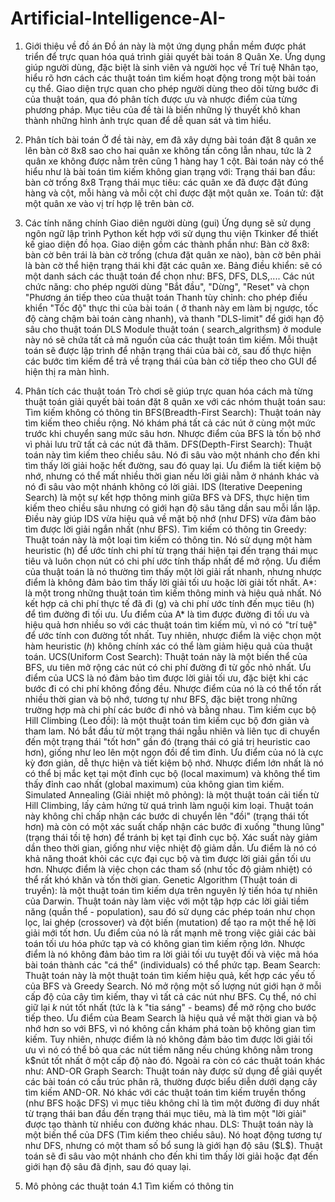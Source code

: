 # Artificial-Intelligence-AI-
1. Giới thiệu về đồ án
   Đồ án này là một ứng dụng phần mềm được phát triển để trực quan hóa quá trình giải quyết bài toán 8 Quân Xe. Ứng dụng giúp người dùng, đặc biệt là sinh viên và người học về Trí tuệ Nhân tạo, hiểu rõ hơn cách các thuật toán tìm kiếm hoạt động trong một bài toán cụ thể. Giao diện trực quan cho phép người dùng theo dõi từng bước đi của thuật toán, qua đó phân tích được ưu và nhược điểm của từng phương pháp. Mục tiêu của đề tài là biến những lý thuyết khô khan thành những hình ảnh trực quan để dễ quan sát và tìm hiểu.
2. Phân tích bài toán
   Ở đề tài này, em đã xây dựng bài toán đặt 8 quân xe lên bàn cờ 8x8 sao cho hai quân xe không tấn công lẫn nhau, tức là 2 quân xe không được nằm trên cũng 1 hàng hay 1 cột. Bài toán này có thể hiểu như là bài toán tìm kiếm không gian trạng với:
       Trạng thái ban đầu: bàn cờ trống 8x8
       Trạng thái mục tiêu: các quân xe đã được đặt đúng hàng và cột, mỗi hàng và mỗi cột chỉ được đặt một quân xe.
       Toán tử: đặt một quân xe vào vị trí hợp lệ trên bàn cờ.

3. Các tính năng chính
   Giao diên người dùng (gui)
     Ứng dụng sẽ sử dụng ngôn ngữ lập trình Python kết hợp với sử dụng thu viện Tkinker để thiết kế giao diện đồ họa. Giao diện gồm các thành phần như:
       Bàn cờ 8x8: bàn cờ bên trái là bàn cờ trống (chưa đặt quân xe nào), bàn cờ bên phải là bàn cờ thể hiện trạng thái khi đặt các quân xe.
       Bảng điều khiển: sẽ có một danh sách các thuật toán để chọn như: BFS, DFS, DLS,....
       Các nút chức năng: cho phép người dùng "Bắt đầu", "Dừng", "Reset" và chọn "Phương án tiếp theo của thuật toán
       Thanh tùy chỉnh: cho phép điều khiển "Tốc độ" thực thi của bài toán ( ở thanh này em làm bị ngược, tốc độ càng chậm bài toán càng nhanh), và thanh "DLS-limit" để giới hạn độ sâu cho thuật toán DLS
   Module thuật toán ( search_algrithsm)
   ở module này nó sẽ chứa tất cả mã nguồn của các thuật toán tìm kiếm. Mỗi thuật toán sẽ được lập trình để nhận trạng thái của bài cờ, sau đố thực hiện các bước tìm kiếm để trả về trạng thái của bàn cờ tiếp theo cho GUI để hiện thị ra màn hình.
4. Phân tích các thuật toán
   Trò chơi sẽ giúp trực quan hóa cách mà từng thuật toán giải quyết bài toán đặt 8 quân xe với các nhóm thuật toán sau:
   Tìm kiếm không có thông tin
   BFS(Breadth-First Search): Thuật toán này tìm kiếm theo chiều rộng. Nó khám phá tất cả các nút ở cùng một mức trước khi chuyển sang mức sâu hơn. Nhược điểm của BFS là tốn bộ nhớ vì phải lưu trữ tất cả các nút đã thăm.
   DFS(Depth-First Search): Thuật toán này tìm kiếm theo chiều sâu. Nó đi sâu vào một nhánh cho đến khi tìm thấy lời giải hoặc hết đường, sau đó quay lại. Ưu điểm là tiết kiệm bộ nhớ, nhưng có thể mất nhiều thời gian nếu lời giải nằm ở nhánh khác và nó đi sâu vào một nhánh không có lời giải.
   IDS (Iterative Deepening Search) là một sự kết hợp thông minh giữa BFS và DFS, thực hiện tìm kiếm theo chiều sâu nhưng có giới hạn độ sâu tăng dần sau mỗi lần lặp. Điều này giúp IDS vừa hiệu quả về mặt bộ nhớ (như DFS) vừa đảm bảo tìm được lời giải ngắn nhất (như BFS).
   Tìm kiếm có thông tin
   Greedy: Thuật toán này là một loại tìm kiếm có thông tin. Nó sử dụng một hàm heuristic (h) để ước tính chi phí từ trạng thái hiện tại đến trạng thái mục tiêu và luôn chọn nút có chi phí ước tính thấp nhất để mở rộng. Ưu điểm của thuật toán là nó thường tìm thấy một lời giải rất nhanh, nhưng nhược điểm là không đảm bảo tìm thấy lời giải tối ưu hoặc lời giải tốt nhất.
   A*: là một trong những thuật toán tìm kiếm thông minh và hiệu quả nhất. Nó kết hợp cả chi phí thực tế đã đi (g) và chi phí ước tính đến mục tiêu (h) để tìm đường đi tối ưu. Ưu điểm của A* là tìm được đường đi tối ưu và hiệu quả hơn nhiều so với các thuật toán tìm kiếm mù, vì nó có "trí tuệ" để ước tính con đường tốt nhất. Tuy nhiên, nhược điểm là việc chọn một hàm heuristic ($h$) không chính xác có thể làm giảm hiệu quả của thuật toán.
   UCS(Uniform Cost Search): Thuật toán này là một biến thể của BFS, ưu tiên mở rộng các nút có chi phí đường đi từ gốc nhỏ nhất. Ưu điểm của UCS là nó đảm bảo tìm được lời giải tối ưu, đặc biệt khi các bước đi có chi phí không đồng đều. Nhược điểm của nó là có thể tốn rất nhiều thời gian và bộ nhớ, tương tự như BFS, đặc biệt trong những trường hợp mà chi phí các bước đi nhỏ và bằng nhau.
   Tìm kiếm cục bộ
   Hill Climbing (Leo đồi):  là một thuật toán tìm kiếm cục bộ đơn giản và tham lam. Nó bắt đầu từ một trạng thái ngẫu nhiên và liên tục di chuyển đến một trạng thái "tốt hơn" gần đó (trạng thái có giá trị heuristic cao hơn), giống như leo lên một ngọn đồi để tìm đỉnh. Ưu điểm của nó là cực kỳ đơn giản, dễ thực hiện và tiết kiệm bộ nhớ. Nhược điểm lớn nhất là nó có thể bị mắc kẹt tại một đỉnh cục bộ (local maximum) và không thể tìm thấy đỉnh cao nhất (global maximum) của không gian tìm kiếm.
   Simulated Annealing (Giải nhiệt mô phỏng):  là một thuật toán cải tiến từ Hill Climbing, lấy cảm hứng từ quá trình làm nguội kim loại. Thuật toán này không chỉ chấp nhận các bước di chuyển lên "đồi" (trạng thái tốt hơn) mà còn có một xác suất chấp nhận các bước đi xuống "thung lũng" (trạng thái tồi tệ hơn) để tránh bị kẹt tại đỉnh cục bộ. Xác suất này giảm dần theo thời gian, giống như việc nhiệt độ giảm dần. Ưu điểm là nó có khả năng thoát khỏi các cực đại cục bộ và tìm được lời giải gần tối ưu hơn. Nhược điểm là việc chọn các tham số (như tốc độ giảm nhiệt) có thể rất khó khăn và tốn thời gian.
   Genetic Algorithm (Thuật toán di truyền): là một thuật toán tìm kiếm dựa trên nguyên lý tiến hóa tự nhiên của Darwin. Thuật toán này làm việc với một tập hợp các lời giải tiềm năng (quần thể - population), sau đó sử dụng các phép toán như chọn lọc, lai ghép (crossover) và đột biến (mutation) để tạo ra một thế hệ lời giải mới tốt hơn. Ưu điểm của nó là rất mạnh mẽ trong việc giải các bài toán tối ưu hóa phức tạp và có không gian tìm kiếm rộng lớn. Nhược điểm là nó không đảm bảo tìm ra lời giải tối ưu tuyệt đối và việc mã hóa bài toán thành các "cá thể" (individuals) có thể phức tạp.
   Beam Search: Thuật toán này là một thuật toán tìm kiếm hiệu quả, kết hợp các yếu tố của BFS và Greedy Search. Nó mở rộng một số lượng nút giới hạn ở mỗi cấp độ của cây tìm kiếm, thay vì tất cả các nút như BFS. Cụ thể, nó chỉ giữ lại $k$ nút tốt nhất (tức là k "tia sáng" - beams) để mở rộng cho bước tiếp theo. Ưu điểm của Beam Search là hiệu quả về mặt thời gian và bộ nhớ hơn so với BFS, vì nó không cần khám phá toàn bộ không gian tìm kiếm. Tuy nhiên, nhược điểm là nó không đảm bảo tìm được lời giải tối ưu vì nó có thể bỏ qua các nút tiềm năng nếu chúng không nằm trong k$nút tốt nhất ở một cấp độ nào đó.
   Ngoài ra còn có các thuật toán khác như:
   AND-OR Graph Search: Thuật toán này được sử dụng để giải quyết các bài toán có cấu trúc phân rã, thường được biểu diễn dưới dạng cây tìm kiếm AND-OR. Nó khác với các thuật toán tìm kiếm truyền thống (như BFS hoặc DFS) vì mục tiêu không chỉ là tìm một đường đi duy nhất từ trạng thái ban đầu đến trạng thái mục tiêu, mà là tìm một "lời giải" được tạo thành từ nhiều con đường khác nhau.
   DLS: Thuật toán này là một biến thể của DFS (Tìm kiếm theo chiều sâu). Nó hoạt động tương tự như DFS, nhưng có một tham số bổ sung là giới hạn độ sâu ($L$). Thuật toán sẽ đi sâu vào một nhánh cho đến khi tìm thấy lời giải hoặc đạt đến giới hạn độ sâu đã định, sau đó quay lại.

4. Mô phỏng các thuật toán
   4.1 Tìm kiếm có thông tin 
   
